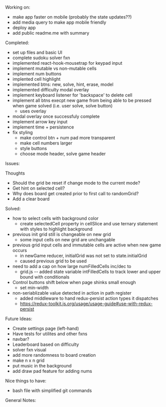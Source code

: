Working on: 
- make app faster on mobile (probably the state updates??)
- add media query to make app mobile friendly
- deploy app    
- add public readme.me with summary

Completed:
- set up files and basic UI 
- complete sudoku solver fxn
- implemented react-hook-mousetrap for keypad input 
- implement mutable vs non-mutable cells
- implement num buttons
- implented cell highlight
- implemented btns: new, solve, hint, erase, model
- implemented difficulty modal overlay
- implement keyboard listener for 'backspace' to delete cell
- implement all btns execpt new game from being able to be pressed when game solved (i.e. user solve, solve button)
    - uses overlay
- modal overlay once successfuly complete
- implement arrow key input 
- implement time + persistence 
- fix styling
    - make control btn + num pad more transparent
    - make cell numbers larger 
    - style buttons  
    - choose mode header, solve game header

Issues:

Thoughts
- Should the grid be reset if change mode to the current mode? 
- Get hint on selected cell?
- Why does board get created prior to first call to randomGrid? 
- Add a clear board 

Solved:
- how to select cells with background color
    - create selectedCell property in cellSlice and use ternary statement with styles to highlight background
- previous init grid still is changeable on new grid 
    - some input cells on new grid are unchangable
- previous grid input cells and immutable cells are active when new game occurs
    - in newGame reducer, initialGrid was not set to state.initialGrid 
    - caused previous grid to be used
- need to add a cap on how large numFilledCells inc/dec to
    - grid.js -- added state variable intFilledCells to track lower and upper bound with conditionals 
- Control buttons shift below when page shinks small enough
    - set min-width
- non-seriablizable value detected in action in path register
    - added middleware to hand redux-persist action types it dispatches 
    - https://redux-toolkit.js.org/usage/usage-guide#use-with-redux-persist

Future Ideas:
- Create settings page (left-hand)
- Have tests for utilites and other fxns
- navbar? 
- Leaderboard based on difficulty
- solver fxn visual
- add more randomness to board creation
- make n x n grid 
- put music in the background
- add draw pad feature for adding nums 

Nice things to have: 
- bash file with simplified git commands

General Notes: 